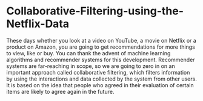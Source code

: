 # Collaborative-Filtering-using-the-Netflix-Data

These days whether you look at a video on YouTube, a movie on Netflix or a product on Amazon, you are going to get recommendations for more things to view, like or buy. You can thank the advent of machine learning algorithms and recommender systems for this development. 
Recommender systems are far-reaching in scope, so we are going to zero in on an important approach called collaborative filtering, which filters information by using the interactions and data collected by the system from other users. It is based on the idea that people who agreed in their evaluation of certain items are likely to agree again in the future.

